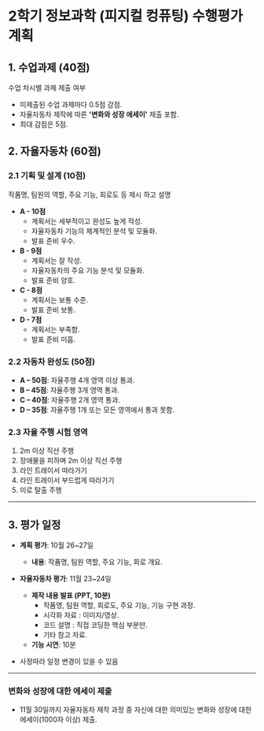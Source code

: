 # 2학기 정보과학 (피지컬 컹퓨팅) 수행평가 계획

## 1. 수업과제 (40점)
수업 차시별 과제 제출 여부 
  - 미제출된 수업 과제마다 0.5점 감점.
  - 자율자동차 제작에 따른 **'변화와 성장 에세이'** 제출 포함.
  - 최대 감점은 5점.

## 2. 자율자동차 (60점)

### 2.1 기획 및 설계 (10점)
작품명, 팀원의 역할, 주요 기능, 회로도 등 제시 하고 설명
- **A - 10점** 
  - 계획서는 세부적이고 완성도 높게 작성.
  - 자율자동차 기능의 체계적인 분석 및 모듈화.
  - 발표 준비 우수.
- **B - 9점**
  - 계획서는 잘 작성.
  - 자율자동차의 주요 기능 분석 및 모듈화.
  - 발표 준비 양호.
- **C - 8점**
  - 계획서는 보통 수준.
  - 발표 준비 보통.
- **D - 7점**
  - 계획서는 부족함.
  - 발표 준비 미흡.

### 2.2 자동차 완성도 (50점)
- **A – 50점**: 자율주행 4개 영역 이상 통과.
- **B – 45점**: 자율주행 3개 영역 통과.
- **C – 40점**: 자율주행 2개 영역 통과.
- **D – 35점**: 자율주행 1개 또는 모든 영역에서 통과 못함.

### 2.3 자율 주행 시험 영역
1. 2m 이상 직선 주행 
2. 장애물을 피하며 2m 이상 직선 주행
3. 라인 트래이서 따라가기
4. 라인 트래이서 부드럽게 따라가기
5. 미로 탈출 주행 

---

## 3. 평가 일정 
- **계획 평가**: 10월 26~27일
  - **내용**: 작품명, 팀원 역할, 주요 기능, 회로 개요.
 
  
- **자율자동차 평가**: 11월 23~24일
  - **제작 내용 발표 (PPT, 10분)**
    - 작품명, 팀원 역할, 회로도, 주요 기능, 기능 구현 과정.
    - 시각화 자료 : 이미지/영상.
    - 코드  설명  : 직접 코딩한 핵심 부분만.
    - 기타 참고 자료.
  - **기능 시연**: 10분
- 사정따라 일정 변경이 있을 수 있음 
---

### 변화와 성장에 대한 에세이 제출
- 11월 30일까지 자율자동차 제작 과정 중 자신에 대한 의미있는 변화와 성장에 대한 에세이(1000자 이상) 제출.
